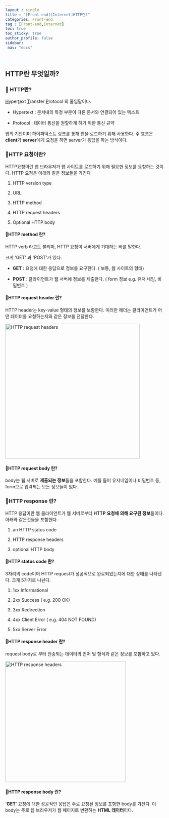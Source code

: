 ```yaml
---
layout : single
title : "[Front-end][Internet]HTTP란?"
categories: Front-end
tag : [Front-end,Internet] 
toc: true
toc_sticky: true
author_profile: false
sidebar:
 nav: "docs"

---
```


## HTTP란 무엇일까?

### :pushpin: HTTP란?

<u>H</u>yper<u>t</u>ext <u>T</u>ransfer <u>P</u>rotocol 의 줄임말이다.

- Hypertext : 문서내의 특정 부분이 다른 문서와 연결되어 있는 텍스트

- Protocol : 데이터 통신을 원할하게 하기 위한 통신 규약 

웹의 기반이며 하이퍼텍스트 링크를 통해 웹을 로드하기 위해 사용한다.  주 흐름은 **client**가 **server**에게 요청을 하면 server가 응답을 하는 방식이다. 

### :pushpin:HTTP 요청이란?

HTTP요청이란 웹 브라우저가 웹 사이트를 로드하기 위해 필요한 정보를 요청하는 것이다.  HTTP 요청은 아래와 같은 정보들을 가진다

1. HTTP version type

2. URL

3. HTTP method

4. HTTP request headers

5. Optional HTTP body 

#### :round_pushpin:HTTP method 란?

HTTP verb 라고도 불리며, HTTP 요청이 서버에게 기대하는 바를 말한다.

크게 'GET' 과 'POST'가 있다.

- **GET** : 요청에 대한 응답으로 정보를 요구한다. ( 보통, 웹 사이트의 형태)

- **POST** : 클라이언트가 웹 서버에 정보를 제출한다. ( form 정보 e.g. 유저 네임, 비밀번호 )

#### :round_pushpin:HTTP request header 란?

HTTP header는 key-value 형태의 정보를 보함한다. 이러한 헤더는 클라이언트가 어떤 데이터를 요청하는지와 같은 정보를 전달한다. 

<img title="" src="https://www.cloudflare.com/img/learning/ddos/glossary/hypertext-transfer-protocol-http/http-request-headers.png" alt="HTTP request headers" data-align="center" width="426">

#### :round_pushpin:HTTP request body 란?

body는 웹 서버로 **제출되는 정보**들을 포함한다. 예를 들어 유저네임이나 비밀번호 등, form으로 입력되는 모든 정보들이 있다. 

### :pushpin:HTTP response 란?

HTTP 응답이란 웹 클라이언트가 웹 서버로부터 **HTTP 요청에 의해 요구된 정보**들이다. 아래와 같은것들을 포함한다.

1. an HTTP status code

2. HTTP response headers

3. optional HTTP body

#### :round_pushpin:HTTP status code 란?

3자리의 code이며 HTTP request가 성공적으로 완료되었는지에 대한 상태를 나타낸다. 크게 5가지로 나뉜다.

1. 1xx Informational

2. 2xx Success ( e.g. 200 OK)

3. 3xx Redirection

4. 4xx Client Error ( e.g. 404 NOT FOUND)

5. 5xx Server Error

#### :round_pushpin:HTTP response header 란?

request body로 부터 전송되는 데이터의 언어 및 형식과 같은 정보를 포함하고 있다. 

<img title="" src="https://www.cloudflare.com/img/learning/ddos/glossary/hypertext-transfer-protocol-http/http-response-headers.png" alt="HTTP response headers" data-align="center" width="382">

#### :round_pushpin:HTTP response body 란?

'**GET**' 요청에 대한 성공적인 응답은 주로 요청된 정보를 포함한 body를 가진다. 이 body는 주로 웹 브라우저가 웹 페이지로 변환하는 **HTML 데이터**이다. 
